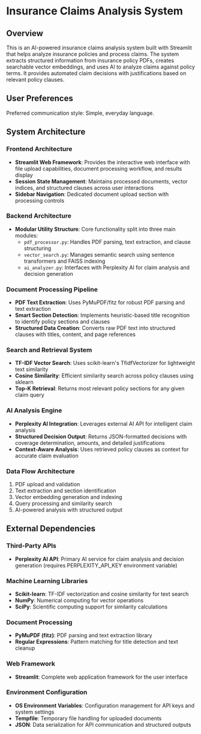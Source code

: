# Insurance Claims Analysis System

## Overview

This is an AI-powered insurance claims analysis system built with Streamlit that helps analyze insurance policies and process claims. The system extracts structured information from insurance policy PDFs, creates searchable vector embeddings, and uses AI to analyze claims against policy terms. It provides automated claim decisions with justifications based on relevant policy clauses.

## User Preferences

Preferred communication style: Simple, everyday language.

## System Architecture

### Frontend Architecture
- **Streamlit Web Framework**: Provides the interactive web interface with file upload capabilities, document processing workflow, and results display
- **Session State Management**: Maintains processed documents, vector indices, and structured clauses across user interactions
- **Sidebar Navigation**: Dedicated document upload section with processing controls

### Backend Architecture
- **Modular Utility Structure**: Core functionality split into three main modules:
  - `pdf_processor.py`: Handles PDF parsing, text extraction, and clause structuring
  - `vector_search.py`: Manages semantic search using sentence transformers and FAISS indexing
  - `ai_analyzer.py`: Interfaces with Perplexity AI for claim analysis and decision generation

### Document Processing Pipeline
- **PDF Text Extraction**: Uses PyMuPDF/fitz for robust PDF parsing and text extraction
- **Smart Section Detection**: Implements heuristic-based title recognition to identify policy sections and clauses
- **Structured Data Creation**: Converts raw PDF text into structured clauses with titles, content, and page references

### Search and Retrieval System
- **TF-IDF Vector Search**: Uses scikit-learn's TfidfVectorizer for lightweight text similarity
- **Cosine Similarity**: Efficient similarity search across policy clauses using sklearn
- **Top-K Retrieval**: Returns most relevant policy sections for any given claim query

### AI Analysis Engine
- **Perplexity AI Integration**: Leverages external AI API for intelligent claim analysis
- **Structured Decision Output**: Returns JSON-formatted decisions with coverage determination, amounts, and detailed justifications
- **Context-Aware Analysis**: Uses retrieved policy clauses as context for accurate claim evaluation

### Data Flow Architecture
1. PDF upload and validation
2. Text extraction and section identification
3. Vector embedding generation and indexing
4. Query processing and similarity search
5. AI-powered analysis with structured output

## External Dependencies

### Third-Party APIs
- **Perplexity AI API**: Primary AI service for claim analysis and decision generation (requires PERPLEXITY_API_KEY environment variable)

### Machine Learning Libraries
- **Scikit-learn**: TF-IDF vectorization and cosine similarity for text search
- **NumPy**: Numerical computing for vector operations
- **SciPy**: Scientific computing support for similarity calculations

### Document Processing
- **PyMuPDF (fitz)**: PDF parsing and text extraction library
- **Regular Expressions**: Pattern matching for title detection and text cleanup

### Web Framework
- **Streamlit**: Complete web application framework for the user interface

### Environment Configuration
- **OS Environment Variables**: Configuration management for API keys and system settings
- **Tempfile**: Temporary file handling for uploaded documents
- **JSON**: Data serialization for API communication and structured outputs